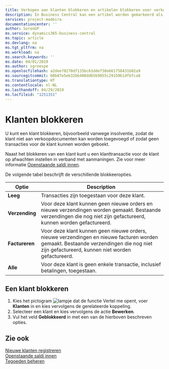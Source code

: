 ```yaml
---
title: Verkopen aan klanten blokkeren en artikelen blokkeren voor verkoop of inkoop
description: In Business Central kan een artikel worden gemarkeerd als geblokkeerd voor verkoop, geblokkeerd voor inkoop of geblokkeerd voor alle doeleinden.
services: project-madeira
documentationcenter: ''
author: SorenGP
ms.service: dynamics365-business-central
ms.topic: article
ms.devlang: na
ms.tgt_pltfrm: na
ms.workload: na
ms.search.keywords: ''
ms.date: 04/01/2019
ms.author: sgroespe
ms.openlocfilehash: a2dee70270df135bc61ddef38e661758431b02a9
ms.sourcegitcommit: 60b87e5eb32bb408dd65b9855c29159b1dfbfca8
ms.translationtype: HT
ms.contentlocale: nl-NL
ms.lasthandoff: 04/29/2019
ms.locfileid: "1251351"
---
```

# <a name="block-customers"></a>Klanten blokkeren
U kunt een klant blokkeren, bijvoorbeeld vanwege insolventie, zodat de klant niet aan verkoopdocumenten kan worden toegevoegd of zodat geen transacties voor de klant kunnen worden geboekt.

Naast het blokkeren van een klant kunt u een klanttransactie voor de klant op afwachten instellen in verband met aanmaningen. Zie voor meer informatie [Openstaande saldi innen](receivables-collect-outstanding-balances.md).   

De volgende tabel beschrijft de verschillende blokkeeropties.  

|Optie|Description|  
|--------------------|------------|  
|**Leeg**|Transacties zijn toegestaan voor deze klant.|
|**Verzending**|Voor deze klant kunnen geen nieuwe orders en nieuwe verzendingen worden gemaakt. Bestaande verzendingen die nog niet zijn gefactureerd, kunnen worden gefactureerd.|  
|**Factureren**|Voor deze klant kunnen geen nieuwe orders, nieuwe verzendingen en nieuwe facturen worden gemaakt. Bestaande verzendingen die nog niet zijn gefactureerd, kunnen niet worden gefactureerd.|  
|**Alle**|Voor deze klant is geen enkele transactie, inclusief betalingen, toegestaan.|  

## <a name="to-block-a-customer"></a>Een klant blokkeren  
1. Kies het pictogram ![lampje dat de functie Vertel me opent](media/ui-search/search_small.png "Vertel me wat u wilt doen"), voer **Klanten** in en kies vervolgens de gerelateerde koppeling.
2. Selecteer een klant en kies vervolgens de actie **Bewerken**.
3. Vul het veld **Geblokkeerd** in met een van de hierboven beschreven opties.

## <a name="see-also"></a>Zie ook  
[Nieuwe klanten registreren](sales-how-register-new-customers.md)  
[Openstaande saldi innen](receivables-collect-outstanding-balances.md)  
[Tegoeden beheren](receivables-manage-receivables.md)  

